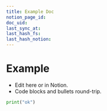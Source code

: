 ```yaml
---
title: Example Doc
notion_page_id:
doc_uid:
last_sync_at:
last_hash_fs:
last_hash_notion:
---
```


# Example

- Edit here or in Notion.
- Code blocks and bullets round-trip.

```python
print("ok")
```
